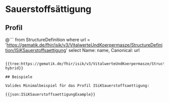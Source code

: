# Sauerstoffsättigung

## Profil

@```
from StructureDefinition where url = 'https://gematik.de/fhir/isik/v3/VitalwerteUndKoerpermasze/StructureDefinition/ISiKSauerstoffsaettigung' select Name: name, Canonical: url
```

{{tree:https://gematik.de/fhir/isik/v3/VitalwerteUndKoerpermasze/StructureDefinition/ISiKSauerstoffsaettigung, hybrid}}

## Beispiele

Valides Minimalbeispiel für das Profil ISiKSauerstoffsaettigung:

{{json:ISiKSauerstoffsaettigungExample}}
